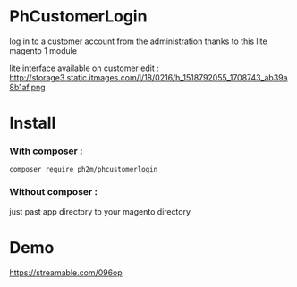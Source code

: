 # PhCustomerLogin
log in to a customer account from the administration thanks to this lite magento 1 module

lite interface available on customer edit : http://storage3.static.itmages.com/i/18/0216/h_1518792055_1708743_ab39a8b1af.png

# Install
### With composer :
```
composer require ph2m/phcustomerlogin
```
### Without composer :
just past app directory to your magento directory

# Demo
https://streamable.com/096op
